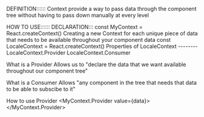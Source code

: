 DEFINITION::::::
Context provide a way to pass data through the component tree without 
having to pass down manually at every level

HOW TO USE::::::
DECLARATION:::
	const MyContext = React.createContext()
Creating a new Context for each unique piece of data that needs to be available
throughout your component data
	const LocaleContext = React.createContext()
Properties of LocaleContext --------
	LocaleContext.Provider
    LocaleContext.Consumer

What is a Provider 
	Allows us to "declare the data that we want available throughout our
	component tree"

What is a Consumer
	Allows "any component in the tree that needs that data to be able to 
    subscibe to it"

How to use Provider	
	<MyContext.Provider value={data}>
      <App />
    </MyContext.Provider>




